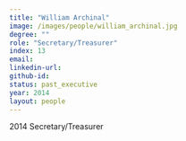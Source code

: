 ```yaml
---
title: "William Archinal"
image: /images/people/william_archinal.jpg
degree: ""
role: "Secretary/Treasurer"
index: 13
email:
linkedin-url:
github-id:
status: past_executive
year: 2014
layout: people
---
```

2014 Secretary/Treasurer

